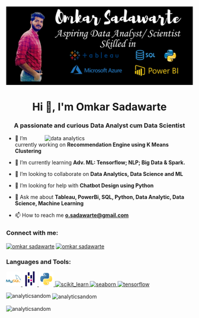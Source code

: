 ![logo](https://github.com/AnalyticsAndOm/AnalyticsAndOm/blob/main/Brusher.png)
<h1 align="center">Hi 👋, I'm Omkar Sadawarte</h1>
<h3 align="center">A passionate and curious Data Analyst cum Data Scientist</h3>

<img align="right" alt="data analytics" width="400" src="https://media3.giphy.com/media/L1R1tvI9svkIWwpVYr/200.webp?cid=790b7611ek8dvehikeo087cgmcv5g6etqnh8dai3anyhwx4d&ep=v1_gifs_search&rid=200.webp&ct=g">

- 🔭 I’m currently working on **Recommendation Engine using K Means Clustering**

- 🌱 I’m currently learning **Adv. ML: Tensorflow; NLP; Big Data & Spark.**

- 👯 I’m looking to collaborate on **Data Analytics, Data Science and ML**

- 🤝 I’m looking for help with **Chatbot Design using Python**

- 💬 Ask me about **Tableau, PowerBi, SQL, Python, Data Analytic, Data Science, Machine Learning**

- 📫 How to reach me **o.sadawarte@gmail.com**

<h3 align="left">Connect with me:</h3>
<p align="left">
<a href="https://linkedin.com/in/omkar sadawarte" target="blank"><img align="center" src="https://raw.githubusercontent.com/rahuldkjain/github-profile-readme-generator/master/src/images/icons/Social/linked-in-alt.svg" alt="omkar sadawarte" height="30" width="40" /></a>
<a href="https://kaggle.com/omkar sadawarte" target="blank"><img align="center" src="https://raw.githubusercontent.com/rahuldkjain/github-profile-readme-generator/master/src/images/icons/Social/kaggle.svg" alt="omkar sadawarte" height="30" width="40" /></a>
</p>

<h3 align="left">Languages and Tools:</h3>
<p align="left"> <a href="https://www.mysql.com/" target="_blank" rel="noreferrer"> <img src="https://raw.githubusercontent.com/devicons/devicon/master/icons/mysql/mysql-original-wordmark.svg" alt="mysql" width="40" height="40"/> </a> <a href="https://pandas.pydata.org/" target="_blank" rel="noreferrer"> <img src="https://raw.githubusercontent.com/devicons/devicon/2ae2a900d2f041da66e950e4d48052658d850630/icons/pandas/pandas-original.svg" alt="pandas" width="40" height="40"/> </a> <a href="https://www.python.org" target="_blank" rel="noreferrer"> <img src="https://raw.githubusercontent.com/devicons/devicon/master/icons/python/python-original.svg" alt="python" width="40" height="40"/> </a> <a href="https://scikit-learn.org/" target="_blank" rel="noreferrer"> <img src="https://upload.wikimedia.org/wikipedia/commons/0/05/Scikit_learn_logo_small.svg" alt="scikit_learn" width="40" height="40"/> </a> <a href="https://seaborn.pydata.org/" target="_blank" rel="noreferrer"> <img src="https://seaborn.pydata.org/_images/logo-mark-lightbg.svg" alt="seaborn" width="40" height="40"/> </a> <a href="https://www.tensorflow.org" target="_blank" rel="noreferrer"> <img src="https://www.vectorlogo.zone/logos/tensorflow/tensorflow-icon.svg" alt="tensorflow" width="40" height="40"/> </a> </p>

<p><img align="left" src="https://github-readme-stats.vercel.app/api/top-langs?username=analyticsandom&show_icons=true&locale=en&layout=compact" alt="analyticsandom" /></p>

<p>&nbsp;<img align="center" src="https://github-readme-stats.vercel.app/api?username=analyticsandom&show_icons=true&locale=en" alt="analyticsandom" /></p>

<p><img align="center" src="https://github-readme-streak-stats.herokuapp.com/?user=analyticsandom&" alt="analyticsandom" /></p>

